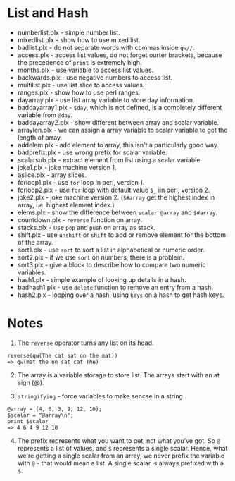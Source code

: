 # List and Hash

* numberlist.plx - simple number list.
* mixedlist.plx - show how to use mixed list.
* badlist.plx - do not separate words with commas inside `qw//`.
* access.plx - access list values, do not forget ourter brackets, because the
               precedence of `print` is extremely high.
* months.plx - use variable to access list values.
* backwards.plx - use negative numbers to access list.
* multilist.plx - use list slice to access values.
* ranges.plx - show how to use perl ranges.
* dayarray.plx - use list array variable to store day information.
* baddayarray1.plx - `$day`, which is not defined, is a completely different
                     variable from `@day`.
* baddayarray2.plx - show different between array and scalar variable.
* arraylen.plx - we can assign a array variable to scalar variable to get the
                 length of array.
* addelem.plx - add element to array, this isn't a particularly good way.
* badprefix.plx - use wrong prefix for scalar variable.
* scalarsub.plx - extract element from list using a scalar variable.
* joke1.plx - joke machine version 1.
* aslice.plx - array slices.
* forloop1.plx - use `for` loop in perl, version 1.
* forloop2.plx - use `for` loop with default value `$_` iin perl, version 2.
* joke2.plx - joke machine version 2. (`$#array` get the highest index in
              array, i.e. highest element index.)
* elems.plx - show the difference between `scalar @array` and `$#array`.
* countdown.plx - `reverse` function on array.
* stacks.plx - use `pop` and `push` on array as stack.
* shift.plx - use `unshift` or `shift` to add or remove element for the bottom
              of the array.
* sort1.plx - use `sort` to sort a list in alphabetical or numeric order.
* sort2.plx - if we use `sort` on numbers, there is a problem.
* sort3.plx - give a block to describe how to compare two numeric variables.
* hash1.plx - simple example of looking up details in a hash.
* badhash1.plx - use `delete` function to remove an entry from a hash.
* hash2.plx - looping over a hash, using `keys` on a hash to get hash keys.

# Notes

1. The `reverse` operator turns any list on its head.

```
reverse(qw(The cat sat on the mat))
=> qw(mat the on sat cat The)
```

2. The array is a variable storage to store list. The arrays start with an at
   sign (@).

3. `stringifying` - force variables to make sencse in a string.

```
@array = (4, 6, 3, 9, 12, 10);
$scalar = "@array\n";
print $scalar
=> 4 6 4 9 12 10

```

4. The prefix represents what you want to get, not what you've got. So `@`
   represents a list of values, and `$` represents a single scalar. Hence, what
   we're getting a single scalar from an array, we never prefix the variable
   with `@` - that would mean a list. A single scalar is always prefixed with
   a `$`.